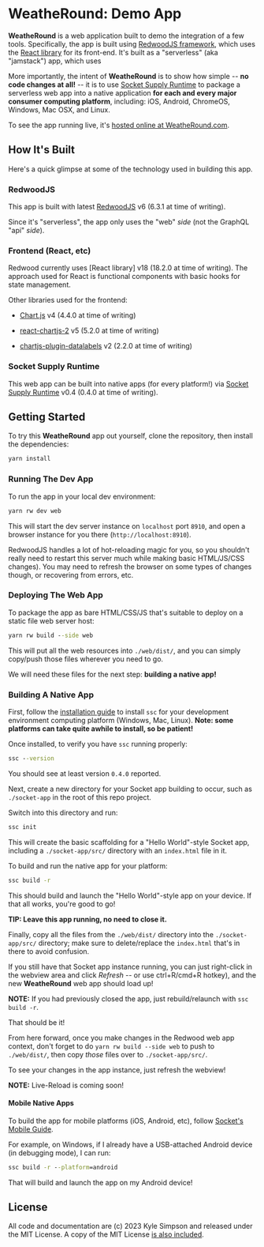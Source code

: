 # WeatheRound: Demo App

**WeatheRound** is a web application built to demo the integration of a few tools. Specifically, the app is built using [RedwoodJS framework](https://redwoodjs.com), which uses the [React library](https://react.dev/) for its front-end. It's built as a "serverless" (aka "jamstack") app, which uses

More importantly, the intent of **WeatheRound** is to show how simple -- **no code changes at all!** -- it is to use [Socket Supply Runtime](https://github.com/socketsupply/socket) to package a serverless web app into a native application **for each and every major consumer computing platform**, including: iOS, Android, ChromeOS, Windows, Mac OSX, and Linux.

To see the app running live, it's [hosted online at WeatheRound.com](https://weatheround.com).

## How It's Built

Here's a quick glimpse at some of the technology used in building this app.

### RedwoodJS

This app is built with latest [RedwoodJS](https://redwoodjs.com) v6 (6.3.1 at time of writing).

Since it's "serverless", the app only uses the "web" *side* (not the GraphQL "api" *side*).

### Frontend (React, etc)

Redwood currently uses [React library] v18 (18.2.0 at time of writing). The approach used for React is functional components with basic hooks for state management.

Other libraries used for the frontend:

* [Chart.js](https://www.chartjs.org/) v4 (4.4.0 at time of writing)

* [react-chartjs-2](https://react-chartjs-2.js.org/) v5 (5.2.0 at time of writing)

* [chartjs-plugin-datalabels](https://chartjs-plugin-datalabels.netlify.app/) v2 (2.2.0 at time of writing)

### Socket Supply Runtime

This web app can be built into native apps (for every platform!) via [Socket Supply Runtime](https://github.com/socketsupply/socket) v0.4 (0.4.0 at time of writing).

## Getting Started

To try this **WeatheRound** app out yourself, clone the repository, then install the dependencies:

```cmd
yarn install
```

### Running The Dev App

To run the app in your local dev environment:

```cmd
yarn rw dev web
```

This will start the dev server instance on `localhost` port `8910`, and open a browser instance for you there (`http://localhost:8910`).

RedwoodJS handles a lot of hot-reloading magic for you, so you shouldn't really need to restart this server much while making basic HTML/JS/CSS changes). You may need to refresh the browser on some types of changes though, or recovering from errors, etc.

### Deploying The Web App

To package the app as bare HTML/CSS/JS that's suitable to deploy on a static file web server host:

```cmd
yarn rw build --side web
```

This will put all the web resources into `./web/dist/`, and you can simply copy/push those files wherever you need to go.

We will need these files for the next step: **building a native app!**

### Building A Native App

First, follow the [installation guide](https://socketsupply.co/guides/#install) to install `ssc` for your development environment computing platform (Windows, Mac, Linux). **Note: some platforms can take quite awhile to install, so be patient!**

Once installed, to verify you have `ssc` running properly:

```cmd
ssc --version
```

You should see at least version `0.4.0` reported.

Next, create a new directory for your Socket app building to occur, such as `./socket-app` in the root of this repo project.

Switch into this directory and run:

```cmd
ssc init
```

This will create the basic scaffolding for a "Hello World"-style Socket app, including a `./socket-app/src/` directory with an `index.html` file in it.

To build and run the native app for your platform:

```cmd
ssc build -r
```

This should build and launch the "Hello World"-style app on your device. If that all works, you're good to go!

**TIP: Leave this app running, no need to close it.**

Finally, copy all the files from the `./web/dist/` directory into the `./socket-app/src/` directory; make sure to delete/replace the `index.html` that's in there to avoid confusion.

If you still have that Socket app instance running, you can just right-click in the webview area and click *Refresh* -- or use ctrl+R/cmd+R hotkey), and the new **WeatheRound** web app should load up!

**NOTE:** If you had previously closed the app, just rebuild/relaunch with `ssc build -r`.

That should be it!

From here forward, once you make changes in the Redwood web app context, don't forget to do `yarn rw build --side web` to push to `./web/dist/`, then copy *those* files over to `./socket-app/src/`.

To see your changes in the app instance, just refresh the webview!

**NOTE:** Live-Reload is coming soon!

#### Mobile Native Apps

To build the app for mobile platforms (iOS, Android, etc), follow [Socket's Mobile Guide](https://socketsupply.co/guides/#mobile-guide).

For example, on Windows, if I already have a USB-attached Android device (in debugging mode), I can run:

```cmd
ssc build -r --platform=android
```

That will build and launch the app on my Android device!

## License

All code and documentation are (c) 2023 Kyle Simpson and released under the MIT License. A copy of the MIT License [is also included](LICENSE.txt).
